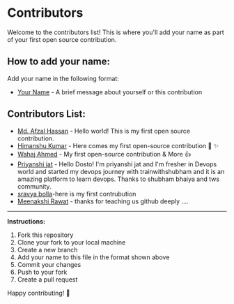 # Contributors

Welcome to the contributors list! This is where you'll add your name as part of your first open source contribution.

## How to add your name:

Add your name in the following format:
- [Your Name](https://github.com/your-github-username) - A brief message about yourself or this contribution

## Contributors List:

- [Md. Afzal Hassan](https://github.com/iemafzalhassan) - Hello world! This is my first open source contribution.
- [Himanshu Kumar](https://github.com/H1manshu-Kumar) - Here comes my first open-source contribution 🚀 ✨
- [Wahaj Ahmed](https://github.com/wahajahmad-cyber) - My first open-source contribution & More 👍
- [Priyanshi jat](https://github.com/priyanshijat) - Hello Dosto! I'm priyanshi jat and I'm fresher in Devops world and started my devops journey with trainwithshubham and it is an amazing platform to learn devops. Thanks to shubham bhaiya and tws community.
- [sravya bolla](https://github.com/iam-bolla)-here is my first contrubution
- [Meenakshi Rawat](https://github.com/meenakshiraw) - thanks for teaching us github deeply ....

<!-- Add your name above this line -->

---

**Instructions:**
1. Fork this repository
2. Clone your fork to your local machine
3. Create a new branch
4. Add your name to this file in the format shown above
5. Commit your changes
6. Push to your fork
7. Create a pull request

Happy contributing! 🎉
